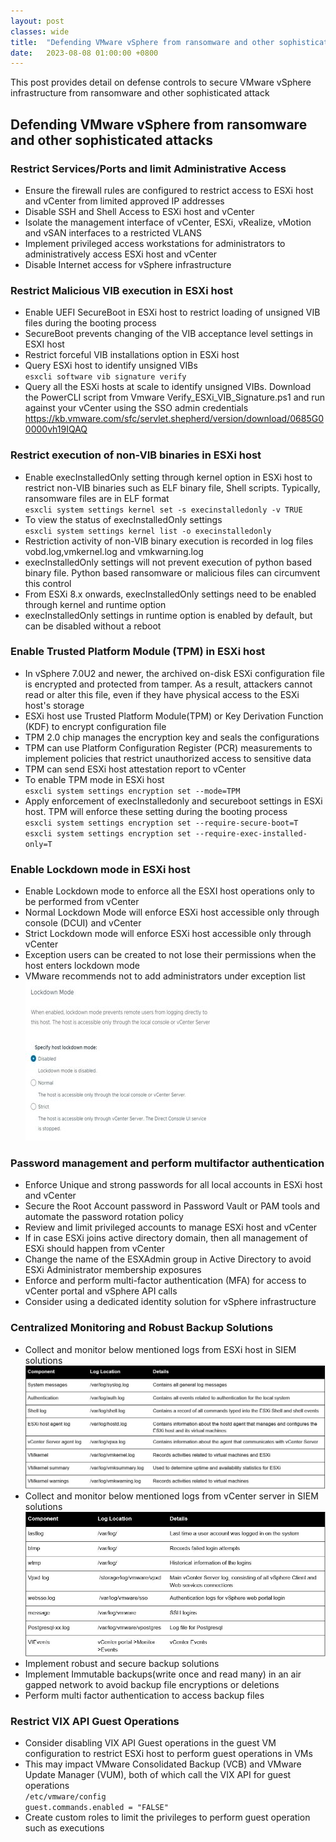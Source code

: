 ```yaml
---
layout: post
classes: wide
title:  "Defending VMware vSphere from ransomware and other sophisticated attacks"
date:   2023-08-08 01:00:00 +0800
--- 
```

This post provides detail on defense controls to secure VMware vSphere infrastructure from ransomware and other sophisticated attack

 
## Defending VMware vSphere from ransomware and other sophisticated attacks

### Restrict Services/Ports and limit Administrative Access

- Ensure the firewall rules are configured to restrict access to ESXi host and vCenter from limited approved IP addresses    
- Disable SSH and Shell Access to ESXi host and vCenter    
- Isolate the management interface of vCenter, ESXi, vRealize, vMotion and vSAN interfaces to a restricted VLANS    
- Implement privileged access workstations for administrators to administratively access ESXi host and vCenter    
- Disable Internet access for vSphere infrastructure    

### Restrict Malicious VIB execution in ESXi host

- Enable UEFI SecureBoot in ESXi host to restrict loading of unsigned VIB files during the booting process  
- SecureBoot prevents changing of the VIB acceptance level settings in ESXI host  
- Restrict forceful VIB installations option in ESXi host  
- Query ESXi host to identify unsigned VIBs  
 `esxcli software vib signature verify`  
- Query all the ESXi hosts at scale to identify unsigned VIBs. Download the PowerCLI script from Vmware Verify_ESXi_VIB_Signature.ps1 and run against your vCenter using the SSO admin credentials  
  https://kb.vmware.com/sfc/servlet.shepherd/version/download/0685G00000vh19IQAQ  

### Restrict execution of non-VIB binaries in ESXi host

- Enable execInstalledOnly setting through kernel option in ESXi host to restrict non-VIB binaries such as ELF binary file, Shell scripts. Typically, ransomware files are in ELF format  
  `esxcli system settings kernel set -s execinstalledonly -v TRUE`  
- To view the status of execInstalledOnly settings  
  `esxcli system settings kernel list -o execinstalledonly`  
- Restriction activity of non-VIB binary execution is recorded in log files vobd.log,vmkernel.log and vmkwarning.log  
- execInstalledOnly settings will not prevent execution of python based binary file. Python based ransomware or malicious files can circumvent this control  
- From ESXi 8.x onwards, execInstalledOnly settings need to be enabled through kernel and runtime option  
- execInstalledOnly settings in runtime option is enabled by default, but can be disabled without a reboot    

### Enable Trusted Platform Module (TPM) in ESXi host

- In vSphere 7.0U2 and newer, the archived on-disk ESXi configuration file is encrypted and protected from tamper. As a result, attackers cannot read or alter this file, even if they have physical access to the ESXi host's storage  
- ESXi host use Trusted Platform Module(TPM) or Key Derivation Function (KDF) to encrypt configuration file  
- TPM 2.0 chip manages the encryption key and seals the configurations  
- TPM can use Platform Configuration Register (PCR) measurements to implement policies that restrict unauthorized access to sensitive data  
- TPM can send ESXi host attestation report to vCenter  
- To enable TPM mode in ESXi host  
  `esxcli system settings encryption set --mode=TPM`  
- Apply enforcement of execInstalledonly and secureboot settings in ESXi host. TPM will enforce these setting during the booting process  
  `esxcli system settings encryption set --require-secure-boot=T`  
  `esxcli system settings encryption set --require-exec-installed-only=T`  

### Enable Lockdown mode in ESXi host

- Enable Lockdown mode to enforce all the ESXI host operations only to be performed from vCenter  
- Normal Lockdown Mode will enforce ESXi host accessible only through console (DCUI) and vCenter  
- Strict Lockdown mode will enforce ESXi host accessible only through vCenter  
- Exception users can be created to not lose their permissions when the host enters lockdown mode   
- VMware recommends not to add administrators under exception list  
![Lockdown_Mode](/image/esxi/lockdownmode.JPG)

### Password management and perform multifactor authentication

- Enforce Unique and strong passwords for all local accounts in ESXi host and vCenter  
- Secure the Root Account password in Password Vault or PAM tools and automate the password rotation policy  
- Review and limit privileged accounts to manage ESXi host and vCenter  
- If in case ESXi joins active directory domain, then all management of ESXi should happen from vCenter  
- Change the name of the ESXAdmin group in Active Directory to avoid ESXi Administrator membership exposures  
- Enforce and perform multi-factor authentication (MFA) for access to vCenter portal and vSphere API calls  
- Consider using a dedicated identity solution for vSphere infrastructure  

### Centralized Monitoring and Robust Backup Solutions

- Collect and monitor below mentioned logs from ESXi host in SIEM solutions  
![ESXi_logs](/image/esxi/esxilogs.JPG)  
- Collect and monitor below mentioned logs from vCenter server in SIEM solutions  
![vCenter_logs](/image/esxi/vcenterlogs.JPG)  
- Implement robust and secure backup solutions  
- Implement Immutable backups(write once and read many) in an air gapped network to avoid backup file encryptions or deletions  
- Perform multi factor authentication to access backup files  

### Restrict VIX API Guest Operations

- Consider disabling VIX API Guest operations in the guest VM configuration to restrict ESXi host to perform guest operations in VMs  
- This may impact VMware Consolidated Backup (VCB) and VMware Update Manager (VUM), both of which call the VIX API for guest operations  
  `/etc/vmware/config`  
  `guest.commands.enabled = "FALSE"`  
- Create custom roles to limit the privileges to perform guest operation such as executions  
